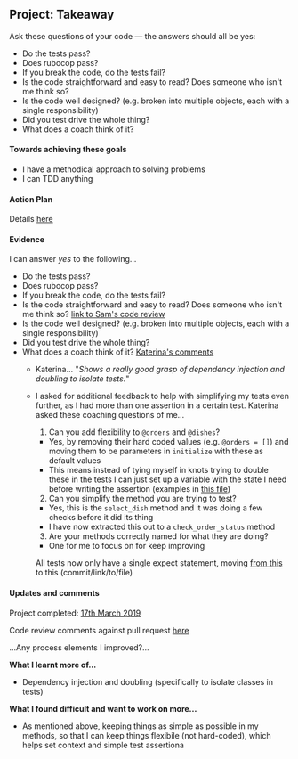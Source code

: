 ## Project: Takeaway

Ask these questions of your code — the answers should all be yes:
- Do the tests pass?
- Does rubocop pass?
- If you break the code, do the tests fail?
- Is the code straightforward and easy to read? Does someone who isn't me think so?
- Is the code well designed? (e.g. broken into multiple objects, each with a single responsibility)
- Did you test drive the whole thing?
- What does a coach think of it?

#### Towards achieving these goals

- I have a methodical approach to solving problems
- I can TDD anything


#### Action Plan

Details [here](https://github.com/makersacademy/takeaway-challenge)

#### Evidence

I can answer _yes_ to the following...
- Do the tests pass?
- Does rubocop pass?
- If you break the code, do the tests fail?
- Is the code straightforward and easy to read? Does someone who isn't me think so? [link to Sam's code review]()
- Is the code well designed? (e.g. broken into multiple objects, each with a single responsibility)
- Did you test drive the whole thing?
- What does a coach think of it? [Katerina's comments]()
  - Katerina... "_Shows a really good grasp of dependency injection and doubling to isolate tests._"
  
  - I asked for additional feedback to help with simplifying my tests even further, as I had more than one assertion in a certain test. Katerina asked these coaching questions of me...

    1. Can you add flexibility to `@orders` and `@dishes`?
      - Yes, by removing their hard coded values (e.g. `@orders = []`) and moving them to be parameters in `initialize` with these as default values
      - This means instead of tying myself in knots trying to double these in the tests I can just set up a variable with the state I need before writing the assertion (examples in [this file](https://github.com/mattTea/takeaway-challenge/blob/master/spec/menu_spec.rb))

    2. Can you simplify the method you are trying to test?
      - Yes, this is the `select_dish` method and it was doing a few checks before it did its thing
      - I have now extracted this out to a `check_order_status` method

    3. Are your methods correctly named for what they are doing?
      - One for me to focus on for keep improving

    All tests now only have a single expect statement, moving [from this](commit/link/to/file) to this (commit/link/to/file)


#### Updates and comments

Project completed: [17th March 2019](https://github.com/mattTea/airport_challenge)

Code review comments against pull request [here](Sam's/code/review)

...Any process elements I improved?...


**What I learnt more of...**

- Dependency injection and doubling (specifically to isolate classes in tests)


**What I found difficult and want to work on more...**

- As mentioned above, keeping things as simple as possible in my methods, so that I can keep things flexibile (not hard-coded), which helps set context and simple test assertiona